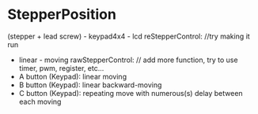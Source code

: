 # StepperPosition
(stepper + lead screw) - keypad4x4 - lcd
reStepperControl: //try making it run
  + linear - moving
rawStepperControl: // add more function, try to use timer, pwm, register, etc...
  + A button (Keypad): linear moving
  + B button (Keypad): linear backward-moving
  + C button (Keypad): repeating move with numerous(s) delay between each moving 
